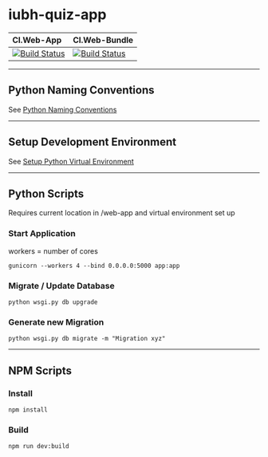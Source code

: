 # iubh-quiz-app

| CI.Web-App | CI.Web-Bundle |
| :--- | :--- |
| [![Build Status](https://dev.azure.com/philipp-c-moser/IUBH-Quiz-App/_apis/build/status/CI/CI.Web-App?branchName=main)](https://dev.azure.com/philipp-c-moser/IUBH-Quiz-App/_build/latest?definitionId=64&branchName=main) | [![Build Status](https://dev.azure.com/philipp-c-moser/IUBH-Quiz-App/_apis/build/status/CI/CI.Web-Bundle?branchName=main)](https://dev.azure.com/philipp-c-moser/IUBH-Quiz-App/_build/latest?definitionId=65&branchName=main) |

---

## Python Naming Conventions
See [Python Naming Conventions](.github/documentation/python-naming-conventions.md)

---

## Setup Development Environment
See [Setup Python Virtual Environment](.github/documentation/python-venv-setup.md)

---

## Python Scripts
Requires current location in /web-app and virtual environment set up
### Start Application
workers = number of cores
```
gunicorn --workers 4 --bind 0.0.0.0:5000 app:app
```

### Migrate / Update Database
```
python wsgi.py db upgrade
```

### Generate new Migration
```
python wsgi.py db migrate -m "Migration xyz"
```

---

## NPM Scripts
### Install
```
npm install
```

### Build
```
npm run dev:build
```
